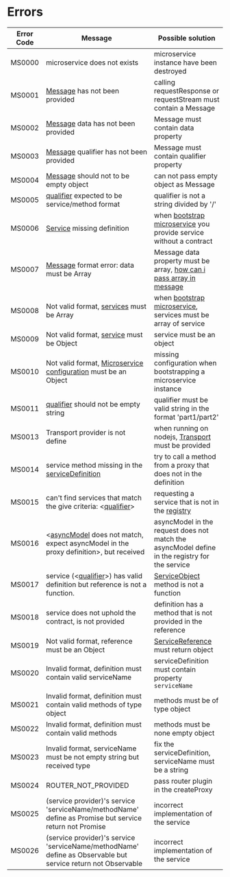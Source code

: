 # Errors

|Error Code | Message | Possible solution | 
| --- | --- | --- |
| MS0000 | microservice does not exists | microservice instance have been destroyed |
| MS0001 | [Message](#message) has not been provided | calling requestResponse or requestStream must contain a Message |
| MS0002 | [Message](#message) data has not been provided | Message must contain data property |
| MS0003 | [Message](#message) qualifier has not been provided | Message must contain qualifier property |
| MS0004 | [Message](#message) should not to be empty object | can not pass empty object as Message |
| MS0005 | [qualifier](#qualifier) expected to be service/method format | qualifier is not a string divided by '/'|
| MS0006 | [Service](#service) missing definition | when [bootstrap microservice](#bootstrap) you provide service without a contract |
| MS0007 | [Message](#message) format error: data must be Array | Message data property must be array, [how can i pass array in message](#passing-array-serviceall)|
| MS0008 | Not valid format, [services](#3-creating-microservice) must be Array | when [bootstrap microservice](#bootstrap), services must be array of service |
| MS0009 | Not valid format, [service](#service) must be Object | service must be an object|
| MS0010 | Not valid format, [Microservice configuration](#microservice) must be an Object | missing configuration when bootstrapping a microservice instance |
| MS0011 | [qualifier](#qualifier) should not be empty string | qualifier must be valid string in the format 'part1/part2'|
| MS0013 | Transport provider is not define | when running on nodejs, [Transport](#transport) must be provided|
| MS0014 | service method <methodName> missing in the [serviceDefinition](#1-define-the-service) | try to call a method from a proxy that does not in the definition|
| MS0015 | can't find services that match the give criteria: <[qualifier](#qualifier)> | requesting a service that is not in the [registry](#registry)|
| MS0016 | <[asyncModel](#asyncmodel) does not match, expect asyncModel in the proxy definition>, but received <asyncModel in the endpoint definition>| asyncModel in the request does not match the asyncModel define in the registry for the service|
| MS0017 | service (<[qualifier](#qualifier)>) has valid definition but reference is not a function.| [ServiceObject](#2-create-the-servicereference) method is not a function  |
| MS0018 | service does not uphold the contract, <serviceName> is not provided | definition has a method that is not provided in the reference |
| MS0019 | Not valid format, <serviceName> reference must be an Object | [ServiceReference](#2-create-the-servicereference) must return object|
| MS0020 | Invalid format, definition must contain valid serviceName | serviceDefinition must contain property `serviceName` |
| MS0021 | Invalid format, definition must contain valid methods of type object | methods must be of type object |
| MS0022 | Invalid format, definition must contain valid methods | methods must be none empty object |
| MS0023 | Invalid format, serviceName must be not empty string but received type <typeof serviceName> | fix the serviceDefinition, serviceName must be a string |
| MS0024 | ROUTER_NOT_PROVIDED | pass router plugin in the createProxy |
| MS0025 | (service provider)'s service 'serviceName/methodName' define as Promise but service return not Promise | incorrect implementation of the service |
| MS0026 | (service provider)'s service 'serviceName/methodName' define as Observable but service return not Observable | incorrect implementation of the service |
